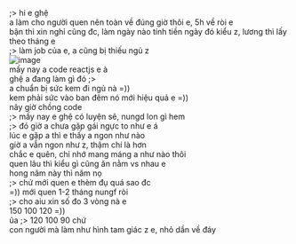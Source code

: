 ;> hi e ghệ<br>
a làm cho người quen nên toàn về đúng giờ thôi e, 5h về ròi e<br>
bận thì xin nghỉ cũng đc, làm ngày nào tính tiền ngày đó kiểu z, lương thì lấy theo tháng e<br>
;> làm job của e, a cũng bị thiếu ngủ z<br>
![image](https://github.com/user-attachments/assets/9f337954-a88d-4c1c-abfe-27264ef2579e)<br>
mấy nay a code reactjs e à<br>
ghệ a đang làm gì đó ;><br>
a chuẩn bị sức kem đi ngủ nà =))<br>
kem phải sức vào ban đêm nó mới hiệu quả e =))<br>
nãy giờ chồng code<br>
;> mấy nay e ghệ có luyện sẽ, nungd lon gì hem<br>
;> đó giờ a chưa gặp gái ngực to như e á<br>
lúc e gặp a thì e thấy a ngon như nào<br>
giờ a vẫn ngon như z, thậm chí là hơn<br>
chắc e quên, chỉ nhớ mang máng a như nào thôi<br>
quen lâu thì kiểu gì cũng ăn nằm vs nhau e<br>
hong năm này thì năm nọ<br>
;> chứ mới quen e thèm đụ quá sao đc<br>
=)) mới quen 1-2 tháng nungf ròi<br>
;> cho aiu xin số đo 3 vòng nà e<br>
150 100 120 =))<br>
ủa ;> 120 100 90 chứ<br>
con người mà làm như hình tam giác z e, nhỏ dần về đáy

